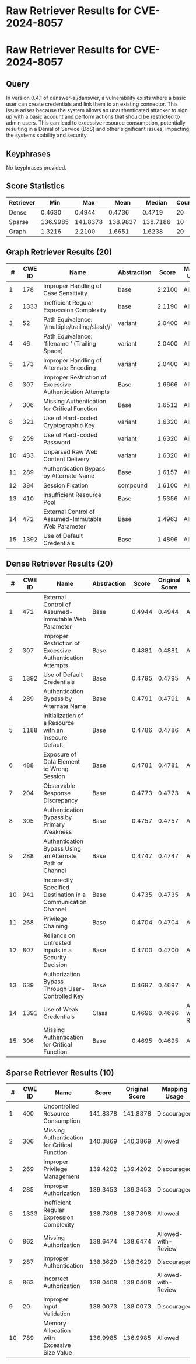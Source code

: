 # Raw Retriever Results for CVE-2024-8057

# Raw Retriever Results for CVE-2024-8057
## Query
In version 0.4.1 of danswer-ai/danswer, a vulnerability exists where a basic user can create credentials and link them to an existing connector. This issue arises because the system allows an unauthenticated attacker to sign up with a basic account and perform actions that should be restricted to admin users. This can lead to excessive resource consumption, potentially resulting in a Denial of Service (DoS) and other significant issues, impacting the systems stability and security.

## Keyphrases
No keyphrases provided.

## Score Statistics
| Retriever | Min | Max | Mean | Median | Count |
|-----------|-----|-----|------|--------|-------|
| Dense | 0.4630 | 0.4944 | 0.4736 | 0.4719 | 20 |
| Sparse | 136.9985 | 141.8378 | 138.9837 | 138.7186 | 10 |
| Graph | 1.3216 | 2.2100 | 1.6651 | 1.6238 | 20 |

## Graph Retriever Results (20)
| # | CWE ID | Name | Abstraction | Score | Mapping Usage |
|---|--------|------|-------------|-------|---------------|
| 1 | 178 | Improper Handling of Case Sensitivity | base | 2.2100 | Allowed |
| 2 | 1333 | Inefficient Regular Expression Complexity | base | 2.1190 | Allowed |
| 3 | 52 | Path Equivalence: '/multiple/trailing/slash//' | variant | 2.0400 | Allowed |
| 4 | 46 | Path Equivalence: 'filename ' (Trailing Space) | variant | 2.0400 | Allowed |
| 5 | 173 | Improper Handling of Alternate Encoding | variant | 2.0400 | Allowed |
| 6 | 307 | Improper Restriction of Excessive Authentication Attempts | Base | 1.6666 | Allowed |
| 7 | 306 | Missing Authentication for Critical Function | Base | 1.6512 | Allowed |
| 8 | 321 | Use of Hard-coded Cryptographic Key | variant | 1.6320 | Allowed |
| 9 | 259 | Use of Hard-coded Password | variant | 1.6320 | Allowed |
| 10 | 433 | Unparsed Raw Web Content Delivery | variant | 1.6320 | Allowed |
| 11 | 289 | Authentication Bypass by Alternate Name | Base | 1.6157 | Allowed |
| 12 | 384 | Session Fixation | compound | 1.6100 | Allowed |
| 13 | 410 | Insufficient Resource Pool | Base | 1.5356 | Allowed |
| 14 | 472 | External Control of Assumed-Immutable Web Parameter | Base | 1.4963 | Allowed |
| 15 | 1392 | Use of Default Credentials | Base | 1.4896 | Allowed |

## Dense Retriever Results (20)
| # | CWE ID | Name | Abstraction | Score | Original Score | Mapping Usage |
|---|--------|------|-------------|-------|----------------|---------------|
| 1 | 472 | External Control of Assumed-Immutable Web Parameter | Base | 0.4944 | 0.4944 | Allowed |
| 2 | 307 | Improper Restriction of Excessive Authentication Attempts | Base | 0.4881 | 0.4881 | Allowed |
| 3 | 1392 | Use of Default Credentials | Base | 0.4795 | 0.4795 | Allowed |
| 4 | 289 | Authentication Bypass by Alternate Name | Base | 0.4791 | 0.4791 | Allowed |
| 5 | 1188 | Initialization of a Resource with an Insecure Default | Base | 0.4786 | 0.4786 | Allowed |
| 6 | 488 | Exposure of Data Element to Wrong Session | Base | 0.4781 | 0.4781 | Allowed |
| 7 | 204 | Observable Response Discrepancy | Base | 0.4773 | 0.4773 | Allowed |
| 8 | 305 | Authentication Bypass by Primary Weakness | Base | 0.4757 | 0.4757 | Allowed |
| 9 | 288 | Authentication Bypass Using an Alternate Path or Channel | Base | 0.4747 | 0.4747 | Allowed |
| 10 | 941 | Incorrectly Specified Destination in a Communication Channel | Base | 0.4735 | 0.4735 | Allowed |
| 11 | 268 | Privilege Chaining | Base | 0.4704 | 0.4704 | Allowed |
| 12 | 807 | Reliance on Untrusted Inputs in a Security Decision | Base | 0.4700 | 0.4700 | Allowed |
| 13 | 639 | Authorization Bypass Through User-Controlled Key | Base | 0.4697 | 0.4697 | Allowed |
| 14 | 1391 | Use of Weak Credentials | Class | 0.4696 | 0.4696 | Allowed-with-Review |
| 15 | 306 | Missing Authentication for Critical Function | Base | 0.4695 | 0.4695 | Allowed |

## Sparse Retriever Results (10)
| # | CWE ID | Name | Score | Original Score | Mapping Usage |
|---|--------|------|-------|---------------|---------------|
| 1 | 400 | Uncontrolled Resource Consumption | 141.8378 | 141.8378 | Discouraged |
| 2 | 306 | Missing Authentication for Critical Function | 140.3869 | 140.3869 | Allowed |
| 3 | 269 | Improper Privilege Management | 139.4202 | 139.4202 | Discouraged |
| 4 | 285 | Improper Authorization | 139.3453 | 139.3453 | Discouraged |
| 5 | 1333 | Inefficient Regular Expression Complexity | 138.7898 | 138.7898 | Allowed |
| 6 | 862 | Missing Authorization | 138.6474 | 138.6474 | Allowed-with-Review |
| 7 | 287 | Improper Authentication | 138.3629 | 138.3629 | Discouraged |
| 8 | 863 | Incorrect Authorization | 138.0408 | 138.0408 | Allowed-with-Review |
| 9 | 20 | Improper Input Validation | 138.0073 | 138.0073 | Discouraged |
| 10 | 789 | Memory Allocation with Excessive Size Value | 136.9985 | 136.9985 | Allowed |
